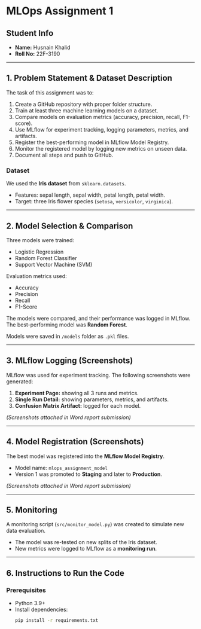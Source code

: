 # MLOps Assignment 1

## Student Info
- **Name:** Husnain Khalid
- **Roll No:** 22F-3190

---

## 1. Problem Statement & Dataset Description
The task of this assignment was to:
1. Create a GitHub repository with proper folder structure.
2. Train at least three machine learning models on a dataset.
3. Compare models on evaluation metrics (accuracy, precision, recall, F1-score).
4. Use MLflow for experiment tracking, logging parameters, metrics, and artifacts.
5. Register the best-performing model in MLflow Model Registry.
6. Monitor the registered model by logging new metrics on unseen data.
7. Document all steps and push to GitHub.

### Dataset
We used the **Iris dataset** from `sklearn.datasets`.  
- Features: sepal length, sepal width, petal length, petal width.  
- Target: three Iris flower species (`setosa`, `versicolor`, `virginica`).  

---

## 2. Model Selection & Comparison
Three models were trained:
- Logistic Regression
- Random Forest Classifier
- Support Vector Machine (SVM)

Evaluation metrics used:
- Accuracy
- Precision
- Recall
- F1-Score

The models were compared, and their performance was logged in MLflow. The best-performing model was **Random Forest**.

Models were saved in `/models` folder as `.pkl` files.

---

## 3. MLflow Logging (Screenshots)
MLflow was used for experiment tracking. The following screenshots were generated:
1. **Experiment Page:** showing all 3 runs and metrics.  
2. **Single Run Detail:** showing parameters, metrics, and artifacts.  
3. **Confusion Matrix Artifact:** logged for each model.  

*(Screenshots attached in Word report submission)*

---

## 4. Model Registration (Screenshots)
The best model was registered into the **MLflow Model Registry**.  
- Model name: `mlops_assignment_model`  
- Version 1 was promoted to **Staging** and later to **Production**.  

*(Screenshots attached in Word report submission)*

---

## 5. Monitoring
A monitoring script (`src/monitor_model.py`) was created to simulate new data evaluation.  
- The model was re-tested on new splits of the Iris dataset.  
- New metrics were logged to MLflow as a **monitoring run**.  

---

## 6. Instructions to Run the Code

### Prerequisites
- Python 3.9+
- Install dependencies:
  ```bash
  pip install -r requirements.txt

